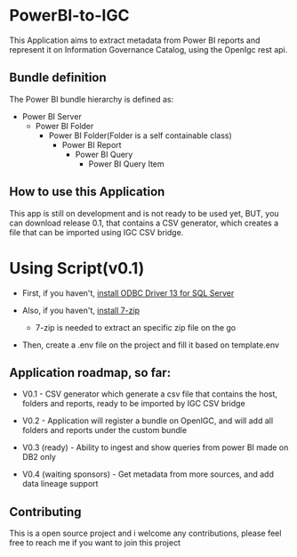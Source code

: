 # PowerBI-to-IGC

This Application aims to extract metadata from Power BI reports and represent it on Information Governance Catalog, using the OpenIgc rest api.

## Bundle definition

The Power BI bundle hierarchy is defined as:

* Power BI Server
  * Power BI Folder
    * Power BI Folder(Folder is a self containable class)
      * Power BI Report
        * Power BI Query
          * Power BI Query Item


## How to use this Application

This app is still on development and is not ready to be used yet, BUT, you can download release 0.1, that contains a CSV generator, which creates a file that can be imported using IGC CSV bridge.

# Using Script(v0.1)

* First, if you haven't, [install ODBC Driver 13 for SQL Server](https://www.microsoft.com/en-us/download/details.aspx?id=53339)

* Also, if you haven't, [install 7-zip](https://www.7-zip.org/download.html)
  * 7-zip is needed to extract an specific zip file on the go

* Then, create a .env file on the project and fill it based on template.env

## Application roadmap, so far:

* V0.1 - CSV generator which generate a csv file that contains the host, folders and reports, ready to be imported by IGC CSV bridge

* V0.2 - Application will register a bundle on OpenIGC, and will add all folders and reports under the custom bundle

* V0.3 (ready) - Ability to ingest and show queries from power BI made on DB2 only

* V0.4 (waiting sponsors) - Get metadata from more sources, and add data lineage support

## Contributing

This is a open source project and i welcome any contributions, please feel free to reach me if you want to join this project
